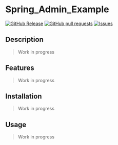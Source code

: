 # Spring_Admin_Example
[![GitHub Release](https://img.shields.io/github/release/zjayers/spring.admin.example.svg?style=flat)](https://github.com/zjayers/spring.admin.example/releases)
[![GitHub pull requests](https://img.shields.io/github/issues-pr/zjayers/spring.admin.example.svg?style=flat)](https://github.com/zjayers/spring.admin.example/pulls)
[![Issues](https://img.shields.io/github/issues-raw/zjayers/spring.admin.example.svg?maxAge=25000)](https://github.com/zjayers/spring.admin.example/issues)

## Description

> Work in progress

## Features

> Work in progress

## Installation

> Work in progress

## Usage

> Work in progress
